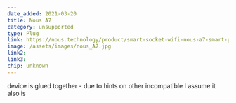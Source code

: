 ```yaml
---
date_added: 2021-03-20
title: Nous A7
category: unsupported
type: Plug
link: https://nous.technology/product/smart-socket-wifi-nous-a7-smart-plug-16a.html
image: /assets/images/nous_A7.jpg
link2: 
link3:
chip: unknown
---
```

device is glued together - due to hints on other incompatible I assume it also is